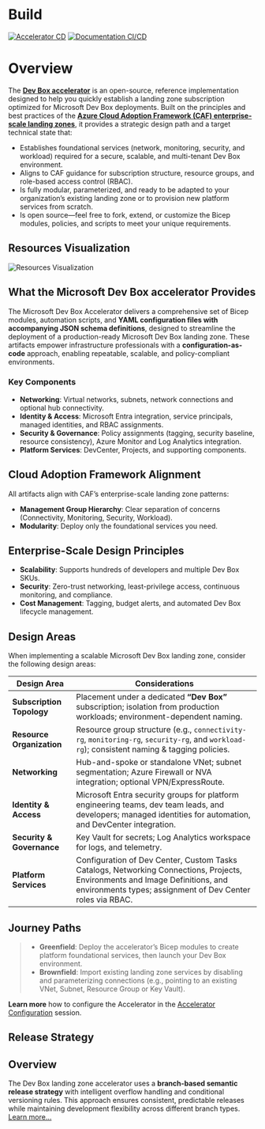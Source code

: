 # Build

[![Accelerator CD](https://github.com/Evilazaro/DevExp-DevBox/actions/workflows/azure-dev.yml/badge.svg)](https://github.com/Evilazaro/DevExp-DevBox/actions/workflows/azure-dev.yml)
[![Documentation CI/CD](https://github.com/Evilazaro/DevExp-DevBox/actions/workflows/hugo.yml/badge.svg)](https://github.com/Evilazaro/DevExp-DevBox/actions/workflows/hugo.yml)

# Overview
The [**Dev Box accelerator**](https://evilazaro.github.io/DevExp-DevBox/) is an open-source, reference implementation designed to help you quickly establish a landing zone subscription optimized for Microsoft Dev Box deployments. Built on the principles and best practices of the [**Azure Cloud Adoption Framework (CAF) enterprise-scale landing zones**](https://docs.microsoft.com/azure/cloud-adoption-framework/ready/landing-zone/enterprise-scale), it provides a strategic design path and a target technical state that:

- Establishes foundational services (network, monitoring, security, and workload) required for a secure, scalable, and multi-tenant Dev Box environment.
- Aligns to CAF guidance for subscription structure, resource groups, and role-based access control (RBAC).
- Is fully modular, parameterized, and ready to be adapted to your organization’s existing landing zone or to provision new platform services from scratch.
- Is open source—feel free to fork, extend, or customize the Bicep modules, policies, and scripts to meet your unique requirements.

## Resources Visualization

![Resources Visualization](https://evilazaro.github.io/DevExp-DevBox/docs/overview/whatis/mainbicepvisualization.png)

## What the Microsoft Dev Box accelerator Provides

The Microsoft Dev Box Accelerator delivers a comprehensive set of Bicep modules, automation scripts, and **YAML configuration files with accompanying JSON schema definitions**, designed to streamline the deployment of a production-ready Microsoft Dev Box landing zone. These artifacts empower infrastructure professionals with a **configuration-as-code** approach, enabling repeatable, scalable, and policy-compliant environments.

### Key Components

- **Networking**: Virtual networks, subnets, network connections and optional hub connectivity.
- **Identity & Access**: Microsoft Entra integration, service principals, managed identities, and RBAC assignments.
- **Security & Governance**: Policy assignments (tagging, security baseline, resource consistency), Azure Monitor and Log Analytics integration.
- **Platform Services**: DevCenter, Projects, and supporting components.

## Cloud Adoption Framework Alignment

All artifacts align with CAF’s enterprise-scale landing zone patterns:

- **Management Group Hierarchy**: Clear separation of concerns (Connectivity, Monitoring, Security, Workload).
- **Modularity**: Deploy only the foundational services you need.

## Enterprise-Scale Design Principles

- **Scalability**: Supports hundreds of developers and multiple Dev Box SKUs.
- **Security**: Zero-trust networking, least-privilege access, continuous monitoring, and compliance.
- **Cost Management**: Tagging, budget alerts, and automated Dev Box lifecycle management.

## Design Areas

When implementing a scalable Microsoft Dev Box landing zone, consider the following design areas:

| Design Area                | Considerations                                                                                                           |
|----------------------------|--------------------------------------------------------------------------------------------------------------------------|
| **Subscription Topology**  | Placement under a dedicated **“Dev Box”** subscription; isolation from production workloads; environment-dependent naming. |
| **Resource Organization**  | Resource group structure (e.g., `connectivity-rg`, `monitoring-rg`, `security-rg`, and `workload-rg`); consistent naming & tagging policies.        |
| **Networking**             | Hub-and-spoke or standalone VNet; subnet segmentation; Azure Firewall or NVA integration; optional VPN/ExpressRoute.     |
| **Identity & Access**      | Microsoft Entra security groups for platform engineering teams, dev team leads, and developers; managed identities for automation, and DevCenter integration. |                 |
| **Security & Governance**  | Key Vault for secrets; Log Analytics workspace for logs, and telemetry.                    |
| **Platform Services** | Configuration of Dev Center, Custom Tasks Catalogs, Networking Connections, Projects, Environments and Image Definitions, and environments types; assignment of Dev Center roles via RBAC.                        |

## Journey Paths  
> - **Greenfield**: Deploy the accelerator’s Bicep modules to create platform foundational services, then launch your Dev Box environment.  
> - **Brownfield**: Import existing landing zone services by disabling and parameterizing connections (e.g., pointing to an existing VNet, Subnet, Resource Group or Key Vault).

**Learn more** how to configure the Accelerator in the [Accelerator Configuration](https://evilazaro.github.io/DevExp-DevBox/docs/configureresources/) session.

## Release Strategy

## Overview

The Dev Box landing zone accelerator uses a **branch-based semantic release strategy** with intelligent overflow handling and conditional versioning rules. This approach ensures consistent, predictable releases while maintaining development flexibility across different branch types. [Learn more...](RELEASE_STRATEGY.md)

